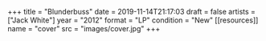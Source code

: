 +++
title = "Blunderbuss"
date = 2019-11-14T21:17:03
draft = false
artists = ["Jack White"]
year = "2012"
format = "LP"
condition = "New"
[[resources]]
  name = "cover"
  src = "images/cover.jpg"
+++
